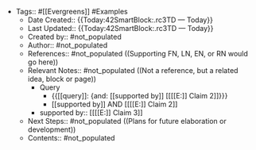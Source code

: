 - Tags:: #[[Evergreens]] #Examples
    - Date Created:: {{Today:42SmartBlock:.rc3TD — Today}}
    - Last Updated:: {{Today:42SmartBlock:.rc3TD — Today}}
    - Created by:: #not_populated
    - Author:: #not_populated
    - References:: #not_populated ((Supporting FN, LN, EN, or RN would go here))
    - Relevant Notes:: #not_populated ((Not a reference, but a related idea, block or page))
        - Query
            - {{[[query]]: {and: [[supported by]] [[[[E:]] Claim 2]]}}}
            - [[supported by]] AND [[[[E:]] Claim 2]]
        - supported by:: [[[[E:]] Claim 3]]
    - Next Steps:: #not_populated ((Plans for future elaboration or development))
    - Contents:: #not_populated
